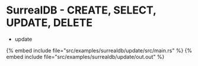 # SurrealDB - CREATE, SELECT, UPDATE, DELETE

* update

{% embed include file="src/examples/surrealdb/update/src/main.rs" %}
{% embed include file="src/examples/surrealdb/update/out.out" %}


